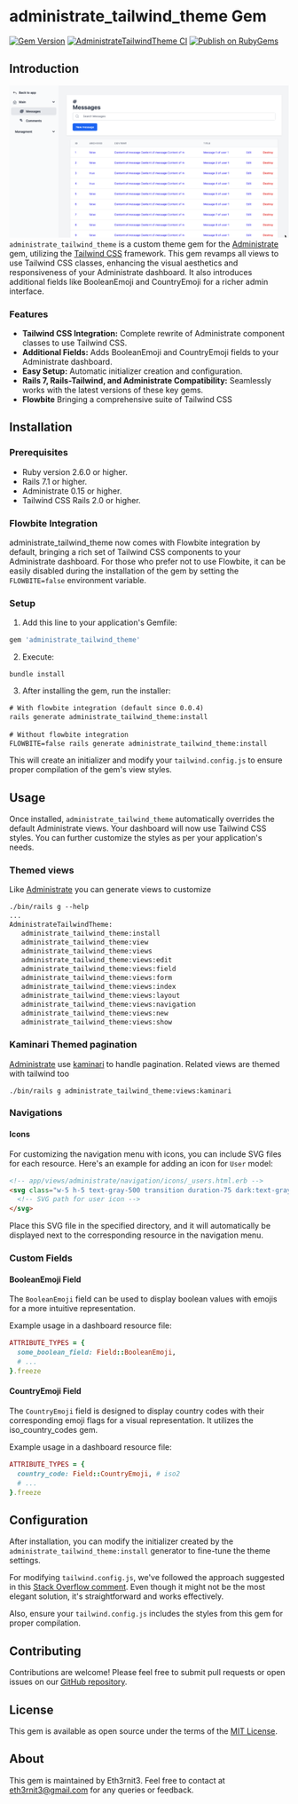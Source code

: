# administrate_tailwind_theme Gem
[![Gem Version](https://badge.fury.io/rb/administrate_tailwind_theme.svg)](https://badge.fury.io/rb/administrate_tailwind_theme)
[![AdministrateTailwindTheme CI](https://github.com/Eth3rnit3/administrate-tailwind-theme/actions/workflows/main.yml/badge.svg)](https://github.com/Eth3rnit3/administrate-tailwind-theme/actions/workflows/main.yml)
[![Publish on RubyGems](https://github.com/Eth3rnit3/administrate-tailwind-theme/actions/workflows/gem-push.yml/badge.svg)](https://github.com/Eth3rnit3/administrate-tailwind-theme/actions/workflows/gem-push.yml)

## Introduction
![AdministrateTailwindTheme](images/screenshot.png)
`administrate_tailwind_theme` is a custom theme gem for the [Administrate](https://github.com/thoughtbot/administrate) gem, utilizing the [Tailwind CSS](https://tailwindcss.com/) framework. This gem revamps all views to use Tailwind CSS classes, enhancing the visual aesthetics and responsiveness of your Administrate dashboard. It also introduces additional fields like BooleanEmoji and CountryEmoji for a richer admin interface.

### Features
- **Tailwind CSS Integration:** Complete rewrite of Administrate component classes to use Tailwind CSS.
- **Additional Fields:** Adds BooleanEmoji and CountryEmoji fields to your Administrate dashboard.
- **Easy Setup:** Automatic initializer creation and configuration.
- **Rails 7, Rails-Tailwind, and Administrate Compatibility:** Seamlessly works with the latest versions of these key gems.
- **Flowbite** Bringing a comprehensive suite of Tailwind CSS

## Installation
### Prerequisites
- Ruby version 2.6.0 or higher.
- Rails 7.1 or higher.
- Administrate 0.15 or higher.
- Tailwind CSS Rails 2.0 or higher.

### Flowbite Integration
administrate_tailwind_theme now comes with Flowbite integration by default, bringing a rich set of Tailwind CSS components to your Administrate dashboard. For those who prefer not to use Flowbite, it can be easily disabled during the installation of the gem by setting the `FLOWBITE=false` environment variable.

### Setup
1. Add this line to your application's Gemfile:

```ruby
gem 'administrate_tailwind_theme'
```

2. Execute:

```
bundle install
```

3. After installing the gem, run the installer:

```shell
# With flowbite integration (default since 0.0.4)
rails generate administrate_tailwind_theme:install

# Without flowbite integration
FLOWBITE=false rails generate administrate_tailwind_theme:install
```

This will create an initializer and modify your `tailwind.config.js` to ensure proper compilation of the gem's view styles.

## Usage

Once installed, `administrate_tailwind_theme` automatically overrides the default Administrate views. Your dashboard will now use Tailwind CSS styles. You can further customize the styles as per your application's needs.

### Themed views
Like [Administrate](https://github.com/thoughtbot/administrate) you can generate views to customize
```shell
./bin/rails g --help
...
AdministrateTailwindTheme:
   administrate_tailwind_theme:install
   administrate_tailwind_theme:view
   administrate_tailwind_theme:views
   administrate_tailwind_theme:views:edit
   administrate_tailwind_theme:views:field
   administrate_tailwind_theme:views:form
   administrate_tailwind_theme:views:index
   administrate_tailwind_theme:views:layout
   administrate_tailwind_theme:views:navigation
   administrate_tailwind_theme:views:new
   administrate_tailwind_theme:views:show
```

### Kaminari Themed pagination
[Administrate](https://github.com/thoughtbot/administrate) use [kaminari](https://github.com/kaminari/kaminari) to handle pagination. Related views are themed with tailwind too

```shell
./bin/rails g administrate_tailwind_theme:views:kaminari
```

### Navigations
#### Icons
For customizing the navigation menu with icons, you can include SVG files for each resource. Here's an example for adding an icon for `User` model:

```html
<!-- app/views/administrate/navigation/icons/_users.html.erb -->
<svg class="w-5 h-5 text-gray-500 transition duration-75 dark:text-gray-400 group-hover:text-gray-900 dark:group-hover:text-white" xmlns="http://www.w3.org/2000/svg" fill="currentColor" viewBox="0 0 20 20">
  <!-- SVG path for user icon -->
</svg>
```

Place this SVG file in the specified directory, and it will automatically be displayed next to the corresponding resource in the navigation menu.

### Custom Fields
#### BooleanEmoji Field
The `BooleanEmoji` field can be used to display boolean values with emojis for a more intuitive representation.

Example usage in a dashboard resource file:
```ruby
ATTRIBUTE_TYPES = {
  some_boolean_field: Field::BooleanEmoji,
  # ...
}.freeze
```

#### CountryEmoji Field
The `CountryEmoji` field is designed to display country codes with their corresponding emoji flags for a visual representation. It utilizes the iso_country_codes gem.

Example usage in a dashboard resource file:
```ruby
ATTRIBUTE_TYPES = {
  country_code: Field::CountryEmoji, # iso2
  # ...
}.freeze
```

## Configuration

After installation, you can modify the initializer created by the `administrate_tailwind_theme:install` generator to fine-tune the theme settings.

For modifying `tailwind.config.js`, we've followed the approach suggested in this [Stack Overflow comment](https://stackoverflow.com/a/74737193/8213274). Even though it might not be the most elegant solution, it's straightforward and works effectively.

Also, ensure your `tailwind.config.js` includes the styles from this gem for proper compilation.

## Contributing

Contributions are welcome! Please feel free to submit pull requests or open issues on our [GitHub repository](https://github.com/eth3rnit3/administrate_tailwind_theme).

## License

This gem is available as open source under the terms of the [MIT License](https://opensource.org/licenses/MIT).

## About

This gem is maintained by Eth3rnit3. Feel free to contact at [eth3rnit3@gmail.com](mailto:eth3rnit3@gmail.com) for any queries or feedback.